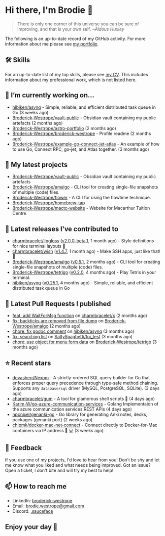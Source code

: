# Hi there, I'm Brodie 👋

> There is only one corner of this universe you can be sure of improving, and that is your own self. *~Aldous Huxley*

The following is an up-to-date record of my GitHub activity. For more information about me please see [my portfolio](https://www.westrope.dev/).

## 🛠 Skills
For an up-to-date list of my top skills, please see [my CV](./CV/cv.pdf). This includes information about my professional work, which is not listed here.

## 🔭 I’m currently working on...

- [hibiken/asynq](https://github.com/hibiken/asynq) - Simple, reliable, and efficient distributed task queue in Go (3 weeks ago)
- [Broderick-Westrope/vault-public](https://github.com/Broderick-Westrope/vault-public) - Obsidian vault containing my public artefacts (2 months ago)
- [Broderick-Westrope/astro-portfolio](https://github.com/Broderick-Westrope/astro-portfolio) (2 months ago)
- [Broderick-Westrope/broderick-westrope](https://github.com/Broderick-Westrope/broderick-westrope) - Profile readme (2 months ago)
- [Broderick-Westrope/example-go-connect-jet-atlas](https://github.com/Broderick-Westrope/example-go-connect-jet-atlas) - An example of how to use Go, Connect RPC, go-jet, and Atlas together. (3 months ago)

## 🌱 My latest projects

- [Broderick-Westrope/vault-public](https://github.com/Broderick-Westrope/vault-public) - Obsidian vault containing my public artefacts
- [Broderick-Westrope/amalgo](https://github.com/Broderick-Westrope/amalgo) - CLI tool for creating single-file snapshots of multiple (code) files.
- [Broderick-Westrope/flower](https://github.com/Broderick-Westrope/flower) - A CLI for using the flowtime technique.
- [Broderick-Westrope/homebrew-tap](https://github.com/Broderick-Westrope/homebrew-tap)
- [Broderick-Westrope/mactc-website](https://github.com/Broderick-Westrope/mactc-website) - Website for Macarthur Tuition Centre.

## 🚀 Latest releases I've contributed to

- [charmbracelet/lipgloss](https://github.com/charmbracelet/lipgloss) ([v2.0.0-beta.1](https://github.com/charmbracelet/lipgloss/releases/tag/v2.0.0-beta.1), 1 month ago) - Style definitions for nice terminal layouts 👄
- [charmbracelet/wish](https://github.com/charmbracelet/wish) ([v1.4.7](https://github.com/charmbracelet/wish/releases/tag/v1.4.7), 1 month ago) - Make SSH apps, just like that! 💫
- [Broderick-Westrope/amalgo](https://github.com/Broderick-Westrope/amalgo) ([v0.5.1](https://github.com/Broderick-Westrope/amalgo/releases/tag/v0.5.1), 2 months ago) - CLI tool for creating single-file snapshots of multiple (code) files.
- [Broderick-Westrope/tetrigo](https://github.com/Broderick-Westrope/tetrigo) ([v0.2.0](https://github.com/Broderick-Westrope/tetrigo/releases/tag/v0.2.0), 4 months ago) - Play Tetris in your terminal.
- [hibiken/asynq](https://github.com/hibiken/asynq) ([v0.25.1](https://github.com/hibiken/asynq/releases/tag/v0.25.1), 4 months ago) - Simple, reliable, and efficient distributed task queue in Go

## 🔨 Latest Pull Requests I published

- [feat: add WaitForMsg function](https://github.com/charmbracelet/x/pull/377) on [charmbracelet/x](https://github.com/charmbracelet/x) (2 months ago)
- [fix: backticks are removed from file dump](https://github.com/Broderick-Westrope/amalgo/pull/2) on [Broderick-Westrope/amalgo](https://github.com/Broderick-Westrope/amalgo) (2 months ago)
- [chore: fix godoc comment](https://github.com/hibiken/asynq/pull/1009) on [hibiken/asynq](https://github.com/hibiken/asynq) (3 months ago)
- [fix: searching list](https://github.com/SaltySpaghetti/tui_test/pull/1) on [SaltySpaghetti/tui_test](https://github.com/SaltySpaghetti/tui_test) (3 months ago)
- [chore: use object for menu form data](https://github.com/Broderick-Westrope/tetrigo/pull/40) on [Broderick-Westrope/tetrigo](https://github.com/Broderick-Westrope/tetrigo) (3 months ago)

## ⭐ Recent stars

- [devasherr/Nexom](https://github.com/devasherr/Nexom) - A strictly-ordered SQL query builder for Go that enforces proper query precedence through type-safe method chaining. Supports any `database/sql` driver (MySQL, PostgreSQL, SQLite). (3 days ago)
- [charmbracelet/gum](https://github.com/charmbracelet/gum) - A tool for glamorous shell scripts 🎀 (4 days ago)
- [Karim-W/go-azure-communication-services](https://github.com/Karim-W/go-azure-communication-services) - Golang Implementaion of the azure communication services REST APIs (4 days ago)
- [npcnixel/genanki-go](https://github.com/npcnixel/genanki-go) - Go library for generating Anki notes, decks, packages (genanki port) (2 weeks ago)
- [chipmk/docker-mac-net-connect](https://github.com/chipmk/docker-mac-net-connect) - Connect directly to Docker-for-Mac containers via IP address 🐳 💻 (3 weeks ago)

## 💬 Feedback

If you use one of my projects, I'd love to hear from you! Don't be shy and let me know what you liked and what needs being improved. Got an issue? Open a ticket, I don't bite and will try my best to help!

## 📫 How to reach me
- LinkedIn: [broderick-westrope](https://www.linkedin.com/in/broderick-westrope/)
- Email: [brodie.westrope@gmail.com](mailto:brodie.westrope@gmail.com)
- Discord: [.sauceface](https://discordapp.com/users/.sauceface/)

## Enjoy your day 🤙
